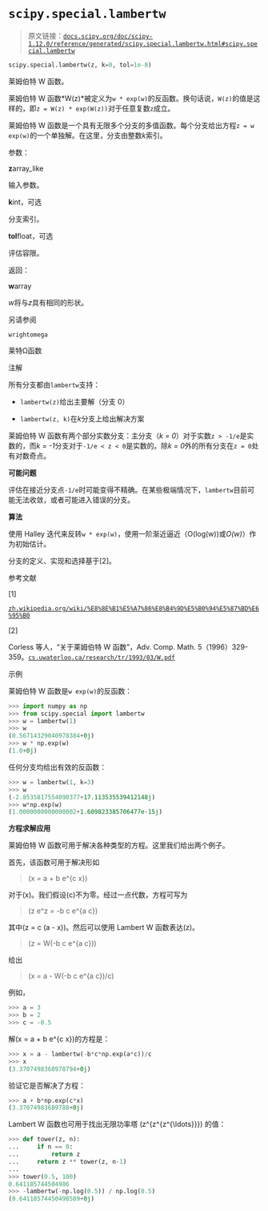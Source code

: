 # `scipy.special.lambertw`

> 原文链接：[`docs.scipy.org/doc/scipy-1.12.0/reference/generated/scipy.special.lambertw.html#scipy.special.lambertw`](https://docs.scipy.org/doc/scipy-1.12.0/reference/generated/scipy.special.lambertw.html#scipy.special.lambertw)

```py
scipy.special.lambertw(z, k=0, tol=1e-8)
```

莱姆伯特 W 函数。

莱姆伯特 W 函数*W(z)*被定义为`w * exp(w)`的反函数。换句话说，`W(z)`的值是这样的，即`z = W(z) * exp(W(z))`对于任意复数`z`成立。

莱姆伯特 W 函数是一个具有无限多个分支的多值函数。每个分支给出方程`z = w exp(w)`的一个单独解。在这里，分支由整数*k*索引。

参数：

**z**array_like

输入参数。

**k**int，可选

分支索引。

**tol**float，可选

评估容限。

返回：

**w**array

*w*将与*z*具有相同的形状。

另请参阅

`wrightomega`

莱特Ω函数

注解

所有分支都由`lambertw`支持：

+   `lambertw(z)`给出主要解（分支 0）

+   `lambertw(z, k)`在*k*分支上给出解决方案

莱姆伯特 W 函数有两个部分实数分支：主分支（*k = 0*）对于实数`z > -1/e`是实数的，而*k = -1*分支对于`-1/e < z < 0`是实数的。除*k = 0*外的所有分支在`z = 0`处有对数奇点。

**可能问题**

评估在接近分支点`-1/e`时可能变得不精确。在某些极端情况下，`lambertw`目前可能无法收敛，或者可能进入错误的分支。

**算法**

使用 Halley 迭代来反转`w * exp(w)`，使用一阶渐近逼近（O(log(w))或*O(w)*）作为初始估计。

分支的定义、实现和选择基于[2]。

参考文献

[1]

[`zh.wikipedia.org/wiki/%E8%8E%B1%E5%A7%86%E8%B4%9D%E5%B0%94%E5%87%BD%E6%95%B0`](https://zh.wikipedia.org/wiki/%E8%8E%B1%E5%A7%86%E8%B4%9D%E5%B0%94%E5%87%BD%E6%95%B0)

[2]

Corless 等人，“关于莱姆伯特 W 函数”，Adv. Comp. Math. 5（1996）329-359。[`cs.uwaterloo.ca/research/tr/1993/03/W.pdf`](https://cs.uwaterloo.ca/research/tr/1993/03/W.pdf)

示例

莱姆伯特 W 函数是`w exp(w)`的反函数：

```py
>>> import numpy as np
>>> from scipy.special import lambertw
>>> w = lambertw(1)
>>> w
(0.56714329040978384+0j)
>>> w * np.exp(w)
(1.0+0j) 
```

任何分支均给出有效的反函数：

```py
>>> w = lambertw(1, k=3)
>>> w
(-2.8535817554090377+17.113535539412148j)
>>> w*np.exp(w)
(1.0000000000000002+1.609823385706477e-15j) 
```

**方程求解应用**

莱姆伯特 W 函数可用于解决各种类型的方程。这里我们给出两个例子。

首先，该函数可用于解决形如

> \(x = a + b e^{c x}\)

对于\(x\)。我们假设\(c\)不为零。经过一点代数，方程可写为

> \(z e^z = -b c e^{a c}\)

其中\(z = c (a - x)\)。然后可以使用 Lambert W 函数表达\(z\)。

> \(z = W(-b c e^{a c})\)

给出

> \(x = a - W(-b c e^{a c})/c\)

例如，

```py
>>> a = 3
>>> b = 2
>>> c = -0.5 
```

解\(x = a + b e^{c x}\)的方程是：

```py
>>> x = a - lambertw(-b*c*np.exp(a*c))/c
>>> x
(3.3707498368978794+0j) 
```

验证它是否解决了方程：

```py
>>> a + b*np.exp(c*x)
(3.37074983689788+0j) 
```

Lambert W 函数也可用于找出无限功率塔 \(z^{z^{z^{\ldots}}}\) 的值：

```py
>>> def tower(z, n):
...     if n == 0:
...         return z
...     return z ** tower(z, n-1)
...
>>> tower(0.5, 100)
0.641185744504986
>>> -lambertw(-np.log(0.5)) / np.log(0.5)
(0.64118574450498589+0j) 
```
